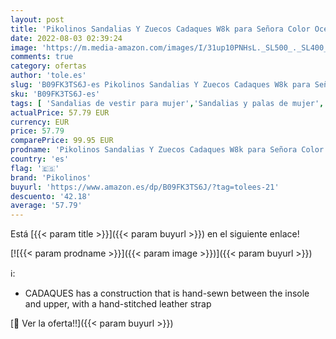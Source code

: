 ```yaml
---
layout: post
title: 'Pikolinos Sandalias Y Zuecos Cadaques W8k para Señora Color Ocean'
date: 2022-08-03 02:39:24
image: 'https://m.media-amazon.com/images/I/31up10PNHsL._SL500_._SL400_.jpg'
comments: true
category: ofertas
author: 'tole.es'
slug: 'B09FK3TS6J-es Pikolinos Sandalias Y Zuecos Cadaques W8k para Señora...'
sku: 'B09FK3TS6J-es'
tags: [ 'Sandalias de vestir para mujer','Sandalias y palas de mujer','Zapatos','Zapatos para mujer','Zapatos y complementos','pikolinos','zuecos','🇪🇸', ]
actualPrice: 57.79 EUR
currency: EUR
price: 57.79
comparePrice: 99.95 EUR
prodname: 'Pikolinos Sandalias Y Zuecos Cadaques W8k para Señora Color Ocean'
country: 'es'
flag: '🇪🇸'
brand: 'Pikolinos'
buyurl: 'https://www.amazon.es/dp/B09FK3TS6J/?tag=tolees-21'
descuento: '42.18'
average: '57.79'
---
```


Está [{{< param title >}}]({{< param buyurl >}}) en el siguiente enlace!

[![{{< param prodname >}}]({{< param image >}})]({{< param buyurl >}})

ℹ️:

- CADAQUES has a construction that is hand-sewn between the insole and upper, with a hand-stitched leather strap

[🛒 Ver la oferta!!]({{< param buyurl >}})
